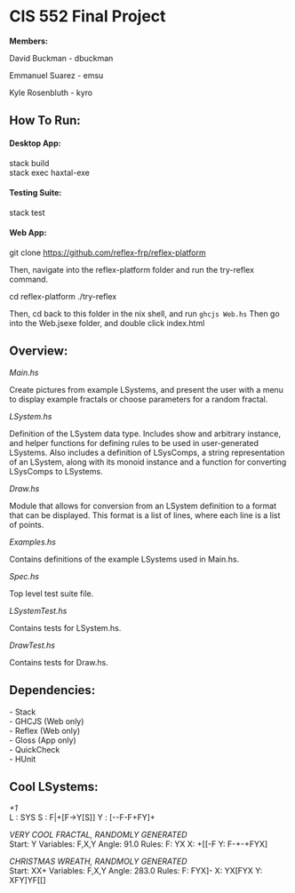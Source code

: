 <h1> CIS 552 Final Project </h1>

<b>Members: </b>

David Buckman - dbuckman

Emmanuel Suarez - emsu

Kyle Rosenbluth - kyro

<h2>How To Run: </h2>

<h4>Desktop App: </h4>
stack build <br>
stack exec haxtal-exe

<h4>Testing Suite: </h4>
stack test

<h4>Web App: </h4>

git clone https://github.com/reflex-frp/reflex-platform

Then, navigate into the reflex-platform folder and run the try-reflex command.

cd reflex-platform
./try-reflex

Then, cd back to this folder in the nix shell, and run `ghcjs Web.hs`
Then go into the Web.jsexe folder, and double click index.html

<h2>Overview: </h2>

<i>Main.hs </i>

Create pictures from example LSystems, and present the user with a menu to display example fractals or choose parameters for a random fractal.

<i>LSystem.hs </i>

Definition of the LSystem data type. Includes show and arbitrary instance, and helper functions for defining rules to be used in user-generated LSystems. Also includes a definition of LSysComps, a string representation of an LSystem, along with its monoid instance and a function for converting LSysComps to LSystems.

<i>Draw.hs </i>

Module that allows for conversion from an LSystem definition to a format that can be displayed. This format is a list of lines, where each line is a list of points.

<i>Examples.hs </i>

Contains definitions of the example LSystems used in Main.hs.

<i>Spec.hs </i>

Top level test suite file.

<i>LSystemTest.hs </i>

Contains tests for LSystem.hs.

<i>DrawTest.hs </i>

Contains tests for Draw.hs.

<h2>Dependencies:</h2>
- Stack <br>
- GHCJS (Web only) <br>
- Reflex (Web only) <br>
- Gloss (App only) <br>
- QuickCheck <br>
- HUnit

<h2>Cool LSystems: </h2>

<i>+1</i><br>
L : SYS
S : F|+[F->Y[S]]
Y : [--F-F+FY]+

<i>VERY COOL FRACTAL, RANDOMLY GENERATED</i><br>
Start: Y
Variables: F,X,Y
Angle: 91.0
Rules:
F: YX
X: +[[-F
Y: F-+-+FYX]

<i>CHRISTMAS WREATH, RANDMOLY GENERATED</i><br>
Start: XX+
Variables: F,X,Y
Angle: 283.0
Rules:
F: FYX]-
X: YX[FYX
Y: XFY]YF[[]
